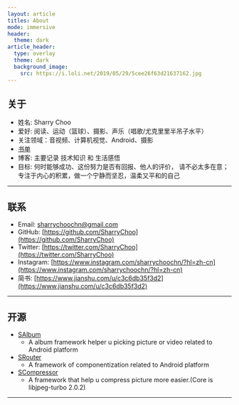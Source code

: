 ```yaml
---
layout: article
titles: About
mode: immersive
header:
  theme: dark
article_header:
  type: overlay
  theme: dark
  background_image:
    src: https://i.loli.net/2019/05/29/5cee26f63d21637162.jpg
---
```


## 关于
- 姓名: Sharry Choo
- 爱好: 阅读、运动（篮球）、摄影、声乐（唱歌/尤克里里半吊子水平）
- 关注领域：音视频、计算机视觉、Android、摄影
- [书单](https://sharrychoo.github.io/blog/book-list/overview)
- 博客: 主要记录 技术知识 和 生活感悟
- 目标: 何时能够成功、这份努力是否有回报、他人的评价， 请不必太多在意；专注于内心的积累，做一个宁静而坚忍，温柔又平和的自己

---

## 联系
- Email: sharrychoochn@gmail.com
- GitHub: [https://github.com/SharryChoo](https://github.com/SharryChoo)
- Twitter: [https://twitter.com/SharryChoo](https://twitter.com/SharryChoo)
- Instagram: [https://www.instagram.com/sharrychoochn/?hl=zh-cn](https://www.instagram.com/sharrychoochn/?hl=zh-cn)
- 简书: [https://www.jianshu.com/u/c3c6db35f3d2](https://www.jianshu.com/u/c3c6db35f3d2)

---

## 开源
- [SAlbum](https://github.com/SharryChoo/SAlbum)
  - A album framework helper u picking picture or video related to Android platform
- [SRouter](https://github.com/SharryChoo/SRouter)
  - A framework of componentization related to Android platform
- [SCompressor](https://github.com/SharryChoo/SCompressor)
  - A framework that help u compress picture more easier.(Core is libjpeg-turbo 2.0.2)

---